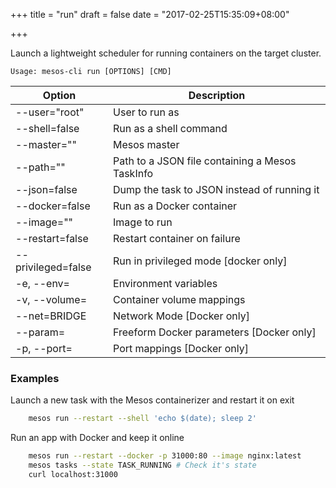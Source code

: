 +++
title = "run"
draft = false
date = "2017-02-25T15:35:09+08:00"

+++

Launch a lightweight scheduler for running containers on the target cluster.

```
Usage: mesos-cli run [OPTIONS] [CMD]
```
Option| Description
------------------- |--------------------
  --user="root"     |       User to run as
  --shell=false     |       Run as a shell command
  --master=""       |       Mesos master
  --path=""         |       Path to a JSON file containing a Mesos TaskInfo
  --json=false      |       Dump the task to JSON instead of running it
  --docker=false    |      Run as a Docker container
  --image=""        |      Image to run
  --restart=false   |     Restart container on failure
  --privileged=false|   Run in privileged mode [docker only]
  -e, --env=        |  Environment variables
  -v, --volume=     |   Container volume mappings
  --net=BRIDGE      |   Network Mode [Docker only]
  --param=          |   Freeform Docker parameters [Docker only]
  -p, --port=       |   Port mappings [Docker only]


### Examples

Launch a new task with the Mesos containerizer and restart it on exit

```bash
    mesos run --restart --shell 'echo $(date); sleep 2'
 ```
 
Run an app with Docker and keep it online

```bash
    mesos run --restart --docker -p 31000:80 --image nginx:latest 
    mesos tasks --state TASK_RUNNING # Check it's state
    curl localhost:31000
```


